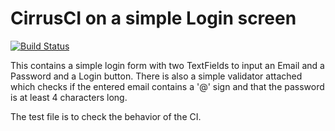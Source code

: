 # CirrusCI on a simple Login screen

[![Build Status](https://api.cirrus-ci.com/github/PascalAC/login_cirrusci.svg)](https://cirrus-ci.com/github/PascalAC/login_cirrusci)

This contains a simple login form with two TextFields to input an Email and a Password and a Login button. There is also a simple validator attached which checks if the entered email contains a '@' sign and that the password is at least 4 characters long.  

The test file is to check the behavior of the CI.
